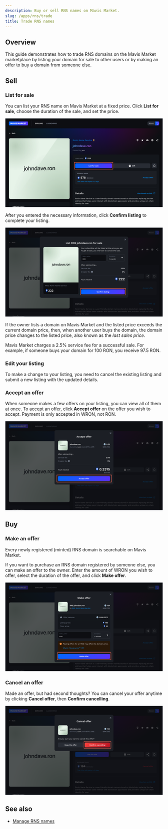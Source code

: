 ```yaml
---
description: Buy or sell RNS names on Mavis Market.
slug: /apps/rns/trade
title: Trade RNS names
---
```


## Overview

This guide demonstrates how to trade RNS domains on the Mavis Market marketplace by listing your domain for sale to other users or by making an offer to buy a domain from someone else.

## Sell

### List for sale

You can list your RNS name on Mavis Market at a fixed price. Click **List for sale**, choose the duration of the sale, and set the price.

![list](assets/trade/list.png)

After you entered the necessary information, click **Confirm listing** to complete your listing.

![confirm-listing](assets/trade/confirm-listing.png)

If the owner lists a domain on Mavis Market and the listed price exceeds the current domain price, then, when another user buys the domain, the domain price changes to the listed price, also known as the *last sales price*.

Mavis Market charges a 2.5% service fee for a successful sale. For example, if someone buys your domain for 100 RON, you receive 97.5 RON.

### Edit your listing

To make a change to your listing, you need to cancel the existing listing and submit a new listing with the updated details.

### Accept an offer

When someone makes a few offers on your listing, you can view all of them at once. To accept an offer, click **Accept offer** on the offer you wish to accept. Payment is only accepted in WRON, not RON.

![accept](assets/trade/accept.png)

## Buy

### Make an offer

Every newly registered (minted) RNS domain is searchable on Mavis Market.

If you want to purchase an RNS domain registered by someone else, you can make an offer to the owner. Enter the amount of WRON you wish to offer, select the duration of the offer, and click **Make offer**.

![make](assets/trade/make.png)

### Cancel an offer

Made an offer, but had second thoughts? You can cancel your offer anytime by clicking **Cancel offer**, then **Confirm cancelling**.

![cancel](assets/trade/cancel.png)

## See also

* [Manage RNS names](./manage.md)
